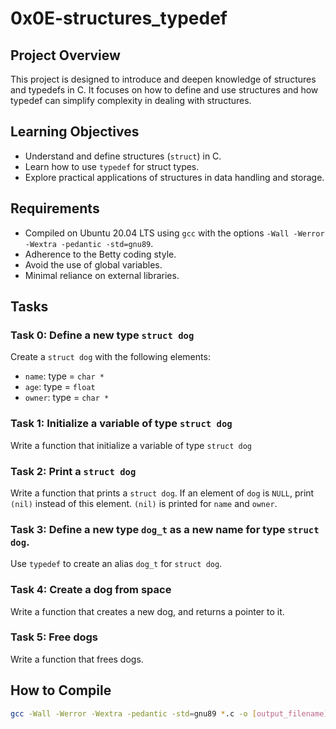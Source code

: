# 0x0E-structures_typedef

## Project Overview
This project is designed to introduce and deepen knowledge of structures and typedefs in C. It focuses on how to define and use structures and how typedef can simplify complexity in dealing with structures.

## Learning Objectives
- Understand and define structures (`struct`) in C.
- Learn how to use `typedef` for struct types.
- Explore practical applications of structures in data handling and storage.

## Requirements
- Compiled on Ubuntu 20.04 LTS using `gcc` with the options `-Wall -Werror -Wextra -pedantic -std=gnu89`.
- Adherence to the Betty coding style.
- Avoid the use of global variables.
- Minimal reliance on external libraries.

## Tasks
### Task 0: Define a new type `struct dog`
Create a `struct dog` with the following elements:
- `name`: type = `char *`
- `age`: type = `float`
- `owner`: type = `char *`

### Task 1: Initialize a variable of type `struct dog`
Write a function that initialize a variable of type `struct dog`

### Task 2: Print a `struct dog`
Write a function that prints a `struct dog`. If an element of `dog` is `NULL`, print `(nil)` instead of this element. `(nil)` is printed for `name` and `owner`.

### Task 3: Define a new type `dog_t` as a new name for type `struct dog`.
Use `typedef` to create an alias `dog_t` for `struct dog`.

### Task 4: Create a dog from space
Write a function that creates a new dog, and returns a pointer to it.

### Task 5: Free dogs
Write a function that frees dogs.

## How to Compile
```bash
gcc -Wall -Werror -Wextra -pedantic -std=gnu89 *.c -o [output_filename]
